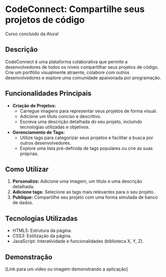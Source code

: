 # CodeConnect: Compartilhe seus projetos de código

Curso concluido da Alura!

## Descrição

CodeConnect é uma plataforma colaborativa que permite a desenvolvedores de todos os níveis compartilhar seus projetos de código. Crie um portfólio visualmente atraente, colabore com outros desenvolvedores e explore uma comunidade apaixonada por programação.

## Funcionalidades Principais

* **Criação de Projetos:**
  * Carregue imagens para representar seus projetos de forma visual.
  * Adicione um título conciso e descritivo.
  * Escreva uma descrição detalhada do seu projeto, incluindo tecnologias utilizadas e objetivos.
* **Gerenciamento de Tags:**
  * Utilize tags para categorizar seus projetos e facilitar a busca por outros desenvolvedores.
  * Explore uma lista pré-definida de tags populares ou crie as suas próprias.

## Como Utilizar

1. **Personalize:** Adicione uma imagem, um título e uma descrição detalhada.
2. **Adicione tags:** Selecione as tags mais relevantes para o seu projeto.
3. **Publique:** Compartilhe seu projeto com uma forma simulada de banco de dados.

## Tecnologias Utilizadas

  * HTML5: Estrutura da página.
  * CSS3: Estilização da página.
  * JavaScript: Interatividade e funcionalidades (biblioteca X, Y, Z).

## Demonstração

[Link para um vídeo ou imagem demonstrando a aplicação]

